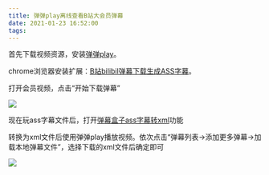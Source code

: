 ```yaml
---
title: 弹弹play离线查看B站大会员弹幕
date: 2021-01-23 16:52:00
tags:
---
```


首先下载视频资源，安装[弹弹play](https://www.dandanplay.com/)。

chrome浏览器安装扩展：[B站bilibil弹幕下载生成ASS字幕](https://chromewebstore.google.com/detail/b%E7%AB%99bilibil%E5%BC%B9%E5%B9%95%E4%B8%8B%E8%BD%BD%E7%94%9F%E6%88%90ass%E5%AD%97%E5%B9%95/dcplofbjeacbmklahfjhnfnpkbdacbgn)。

打开会员视频，点击“开始下载弹幕”
<!-- more -->
![](/images/dandanplay_1.png)

现在玩ass字幕文件后，打开[弹幕盒子ass字幕转xml](https://danmubox.gitee.io/convert)功能

转换为xml文件后使用弹弹play播放视频。依次点击“弹幕列表->添加更多弹幕->加载本地弹幕文件”，选择下载的xml文件后确定即可

![](/images/dandanplay_2.png)